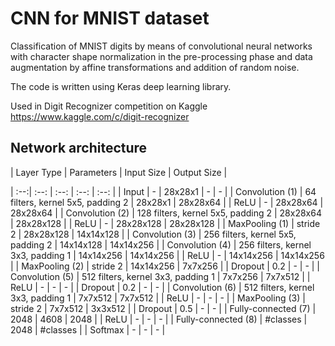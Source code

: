 # CNN for MNIST dataset

Classification of MNIST digits by means of convolutional neural networks with character shape normalization in the pre-processing phase and data augmentation by affine transformations and addition of random noise.

The code is written using Keras deep learning library.

Used in Digit Recognizer competition on Kaggle https://www.kaggle.com/c/digit-recognizer

## Network architecture

| Layer Type | Parameters | Input Size | Output Size |

| :--:| :--: | :--: | :--: | :--: |
| Input | - | 28x28x1 | - | - |
| Convolution (1) | 64 filters, kernel 5x5, padding 2 | 28x28x1 | 28x28x64 |
| ReLU | - | 28x28x64 | 28x28x64 |
| Convolution (2) | 128 filters, kernel 5x5, padding 2 | 28x28x64 | 28x28x128 |
| ReLU | - | 28x28x128 | 28x28x128 |
| MaxPooling (1) | stride 2 | 28x28x128 | 14x14x128 |
| Convolution (3) | 256 filters, kernel 5x5, padding 2 | 14x14x128 | 14x14x256 |
  | Convolution (4) | 256 filters, kernel 3x3, padding 1 | 14x14x256 | 14x14x256 |
| ReLU | - | 14x14x256 | 14x14x256 |
| MaxPooling (2) | stride 2 | 14x14x256 | 7x7x256 |
| Dropout | 0.2 | - | - |
| Convolution (5) | 512 filters, kernel 3x3, padding 1 | 7x7x256 | 7x7x512 |
| ReLU | - | - | - |
| Dropout | 0.2 | - | - |
| Convolution (6) | 512 filters, kernel 3x3, padding 1 | 7x7x512 | 7x7x512 |
| ReLU | - | - | - |
| MaxPooling (3) | stride 2 | 7x7x512 | 3x3x512 |
| Dropout | 0.5 | - | - |
| Fully-connected (7) | 2048 | 4608 | 2048 |
| ReLU | - | - | - |
| Fully-connected (8) | #classes | 2048 | #classes |
| Softmax |     - | - | - |
